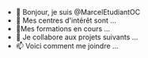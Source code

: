 - 👋 Bonjour, je suis @MarcelEtudiantOC
- 👀 Mes centres d'intérêt sont ...
- 🌱Mes formations en cours ...
- 💞️ Je collabore aux projets suivants ...
- 📫 Voici comment me joindre ...

<!---
MarcelEtudiantOC/MarcelEtudiantOC est un dépôt ("repository")  ✨ special ✨ car son `README.md` (ce fichier) 
apparaît dans votre profile GitHub.
Vous pouvez cliquez qur le lien Preview pour obtenir un aperçu de vos modifications.
--->

